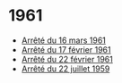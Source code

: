# 1961

- [Arrêté du 16 mars 1961](arrete-du-16-mars-1961)
- [Arrêté du 17 février 1961](arrete-du-17-fevrier-1961)
- [Arrêté du 22 février 1961](arrete-du-22-fevrier-1961)
- [Arrêté du 22 juillet 1959](arrete-du-22-juillet-1959)
